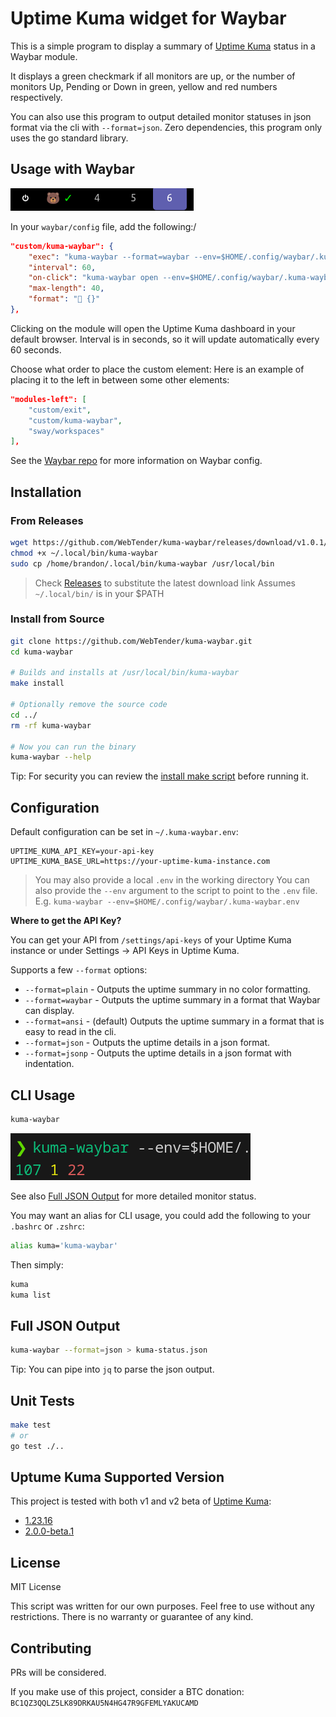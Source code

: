# Uptime Kuma widget for Waybar

This is a simple program to display a summary of [Uptime Kuma](https://github.com/louislam/uptime-kuma) status in a Waybar module.

It displays a green checkmark if all monitors are up, or the number of monitors Up, Pending or Down in green, yellow and red numbers respectively.

You can also use this program to output detailed monitor statuses in json format via the cli with `--format=json`.
Zero dependencies, this program only uses the go standard library.

## Usage with Waybar

![](docs/assets/waybar.png)

In your `waybar/config` file, add the following:/
```json
"custom/kuma-waybar": {
    "exec": "kuma-waybar --format=waybar --env=$HOME/.config/waybar/.kuma-waybar.env",
    "interval": 60,
    "on-click": "kuma-waybar open --env=$HOME/.config/waybar/.kuma-waybar.env",
    "max-length": 40,
    "format": "🐻 {}"
},
```

Clicking on the module will open the Uptime Kuma dashboard in your default browser.
Interval is in seconds, so it will update automatically every 60 seconds.

Choose what order to place the custom element:
Here is an example of placing it to the left in between some other elements:
```json
"modules-left": [
    "custom/exit",
    "custom/kuma-waybar",
    "sway/workspaces"
],
```

See the [Waybar repo](https://github.com/Alexays/Waybar) for more information on Waybar config.

## Installation

### From Releases

```bash
wget https://github.com/WebTender/kuma-waybar/releases/download/v1.0.1/kuma-waybar-linux_x86_64 -O ~/.local/bin/kuma-waybar`
chmod +x ~/.local/bin/kuma-waybar
sudo cp /home/brandon/.local/bin/kuma-waybar /usr/local/bin
```
> Check [Releases](https://github.com/WebTender/kuma-waybar/releases) to substitute the latest download link
> Assumes `~/.local/bin/` is in your $PATH

### Install from Source
```bash
git clone https://github.com/WebTender/kuma-waybar.git
cd kuma-waybar

# Builds and installs at /usr/local/bin/kuma-waybar
make install

# Optionally remove the source code
cd ../
rm -rf kuma-waybar

# Now you can run the binary
kuma-waybar --help
```
Tip: For security you can review the [install make script](./Makefile) before running it.

## Configuration

Default configuration can be set in `~/.kuma-waybar.env`:
```env
UPTIME_KUMA_API_KEY=your-api-key
UPTIME_KUMA_BASE_URL=https://your-uptime-kuma-instance.com
```

> You may also provide a local `.env` in the working directory
> You can also provide the `--env` argument to the script to point to the `.env` file.
> E.g. `kuma-waybar --env=$HOME/.config/waybar/.kuma-waybar.env`

**Where to get the API Key?**

You can get your API from `/settings/api-keys` of your Uptime Kuma instance or under Settings -> API Keys in Uptime Kuma.

Supports a few `--format` options:
- `--format=plain` - Outputs the uptime summary in no color formatting.
- `--format=waybar` - Outputs the uptime summary in a format that Waybar can display.
- `--format=ansi` - (default) Outputs the uptime summary in a format that is easy to read in the cli.
- `--format=json` - Outputs the uptime details in a json format.
- `--format=jsonp` - Outputs the uptime details in a json format with indentation.

## CLI Usage
```bash
kuma-waybar
```

![](docs/assets/partial-down.png)

See also [Full JSON Output](#full-json-output) for more detailed monitor status.

You may want an alias for CLI usage, you could add the following to your `.bashrc` or `.zshrc`:
```bash
alias kuma='kuma-waybar'
```
Then simply:
```bash
kuma
kuma list
```

## Full JSON Output

```bash
kuma-waybar --format=json > kuma-status.json
```
Tip: You can pipe into `jq` to parse the json output.

## Unit Tests

```bash
make test
# or
go test ./..
```

## Uptume Kuma Supported Version

This project is tested with both v1 and v2 beta of [Uptime Kuma](https://github.com/louislam/uptime-kuma):
- [1.23.16](https://github.com/louislam/uptime-kuma/releases/tag/1.23.16)
- [2.0.0-beta.1](https://github.com/louislam/uptime-kuma/releases/tag/2.0.0-beta.1)

## License

MIT License

This script was written for our own purposes. Feel free to use without any restrictions. There is no warranty or guarantee of any kind.

## Contributing

PRs will be considered.

If you make use of this project, consider a BTC donation:
`BC1QZ3QQLZ5LK89DRKAU5N4HG47R9GFEMLYAKUCAMD`
